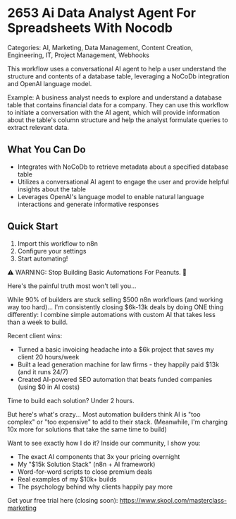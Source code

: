 # 2653 Ai Data Analyst Agent For Spreadsheets With Nocodb

Categories: AI, Marketing, Data Management, Content Creation, Engineering, IT, Project Management, Webhooks

This workflow uses a conversational AI agent to help a user understand the structure and contents of a database table, leveraging a NoCoDb integration and OpenAI language model.

Example: A business analyst needs to explore and understand a database table that contains financial data for a company. They can use this workflow to initiate a conversation with the AI agent, which will provide information about the table's column structure and help the analyst formulate queries to extract relevant data.

## What You Can Do
- Integrates with NoCoDb to retrieve metadata about a specified database table
- Utilizes a conversational AI agent to engage the user and provide helpful insights about the table
- Leverages OpenAI's language model to enable natural language interactions and generate informative responses

## Quick Start
1. Import this workflow to n8n
2. Configure your settings
3. Start automating!

⚠️ WARNING: Stop Building Basic Automations For Peanuts. 🚫

Here's the painful truth most won't tell you...

While 90% of builders are stuck selling $500 n8n workflows (and working way too hard)...
I'm consistently closing $6k-13k deals by doing ONE thing differently:
I combine simple automations with custom AI that takes less than a week to build.

Recent client wins:
* Turned a basic invoicing headache into a $6k project that saves my client 20 hours/week
* Built a lead generation machine for law firms - they happily paid $13k (and it runs 24/7)
* Created AI-powered SEO automation that beats funded companies (using $0 in AI costs)

Time to build each solution? Under 2 hours.

But here's what's crazy...
Most automation builders think AI is "too complex" or "too expensive" to add to their stack.
(Meanwhile, I'm charging 10x more for solutions that take the same time to build)

Want to see exactly how I do it?
Inside our community, I show you:
* The exact AI components that 3x your pricing overnight
* My "$15k Solution Stack" (n8n + AI framework)
* Word-for-word scripts to close premium deals
* Real examples of my $10k+ builds
* The psychology behind why clients happily pay more

Get your free trial here (closing soon): https://www.skool.com/masterclass-marketing
